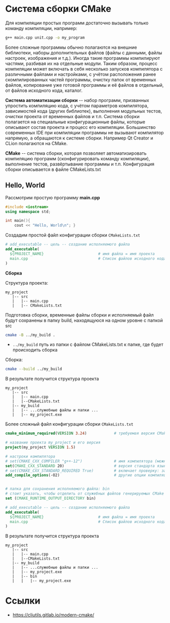 # Система сборки CMake

Для компиляции простых программ достаточно вызывать только команду компиляции, например:
```bash
g++ main.cpp unit.cpp -o my_program 
```
Более сложные программы обычно полагаются на внешние библиотеки, наборы дополнительных файлов (файлы с данными, файлы настроек, изображения и т.д.).
Иногда такие программы компилируют частями, разбивая их на отдельные модули. 
Таким образом, процесс компиляции может включать в себя несколько запусков компилятора с различными файлами и настройками, 
с учётом расположения ранее скомпилированных частей программы, очистку папок от временных файлов, 
копирование уже готовой программы и её файлов в отдельный, от файлов исходного кода, каталог.

**Система автоматизации сборки** -- набор программ, призванных упростить компиляцию кода, с учётом параметров компилятора, 
зависимостей кода (других библиотек), выполнения модульных тестов, очистки проекта от временных файлов и т.п. 
Система сборки полагается на специальные конфигурационные файлы, которые описывают состав проекта и процесс его компиляции. 
Большинство современных IDE при компиляции программы не вызывают компилятор напрямую, а обращаются к системе сборки. 
Например Qt Creator и CLion полагаются на CMake.

**CMake** -- система сборки, которая позволяет автоматизировать компиляцию программ (сконфигурировать команду компиляции), 
выполнение тестов, развёртывание программы и т.п. Конфигурация сборки описывается в файле CMakeLists.txt





## Hello, World

Рассмотрим простую программу **main.cpp**
```C++
#include <iostream>
using namespace std;

int main(){
	cout << "Hello, World\n"; }
```
Создадим простой файл конфигурации сборки `CMakeLists.txt`
```cmake
# add_executable -- цель -- создание исполняемого файла
add_executable(                         
  ${PROJECT_NAME}                        # имя файла = имя проекта
  main.cpp                               # Список файлов исходного кода
)
```

**Сборка**

Структура проекта:
```
my_project
   |-- src
   |   |-- main.cpp
   |   |-- CMakeLists.txt
```

Подготовка сборки, временные файлы сборки и исполняемый файл будут сохранены в папку build, находящуюся на одном уровне с папкой src
```bash
cmake -B ../my_build .
```
- `../my_build` путь из папки с файлом CMakeLists.txt к папке, где будет происходить сборка

Сборка:
```bash
cmake --build ../my_build 
```

В результате получится структура проекта
```
my_project
   |-- src
   |   |-- main.cpp
   |   |--CMakeLists.txt
   |-- my_build
   |   |-- ...служебные файлы и папки ...
   |   |-- my_project.exe
```



Более сложный файл конфигурации сборки `CMakeLists.txt`
```cmake
cmake_minimum_required(VERSION 3.24)			# требуемая версия CMake

# название проекта my_project и его версия
project(my_project VERSION 1.5)

# настроки компилятора
# set(CMAKE_CXX_COMPILER "g++-12")         		# имя компилятора (можно указать полный путь)
set(CMAKE_CXX_STANDARD 20)               		# версия стандарта языка
# set(CMAKE_CXX_STANDARD_REQUIRED True)  		# включает проверку: задана ли явно версия стандарта языка
add_compile_options(-O2)                 		# другие опции компиляции: второй уровень потимизации кода


# папка для сохранения исполняемого файла: bin
# стоит указать, чтобы отделить от служебных файлов генерируемых CMake
set (CMAKE_RUNTIME_OUTPUT_DIRECTORY bin)

# add_executable -- цель -- создание исполняемого файла
add_executable(                         
  ${PROJECT_NAME}                        # имя файла = имя проекта
  main.cpp                               # Список файлов исходного кода через пробел
)
```


В результате получится структура проекта
```
my_project
   |-- src
   |   |-- main.cpp
   |   |--CMakeLists.txt
   |-- my_build
   |   |-- ...служебные файлы и папки ...
   |   |-- my_project.exe
   |   |-- bin
   |   |   |-- my_project.exe
```


# Ссылки
- https://cliutils.gitlab.io/modern-cmake/
